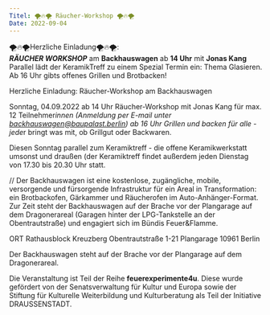 ```yaml
--- 
Titel: 🌪🔥🌪 Räucher-Workshop 🌪🔥🌪
Date: 2022-09-04
--- 
```


🌪🔥🌪Herzliche Einladung🌪🔥🌪: <br> ***RÄUCHER WORKSHOP*** am **Backhauswagen** ab **14 Uhr** mit **Jonas Kang** Parallel lädt der KeramikTreff zu einem Spezial Termin ein: Thema Glasieren. Ab 16 Uhr gibts offenes Grillen und Brotbacken!

Herzliche Einladung: 
Räucher-Workshop am Backhauswagen

Sonntag, 04.09.2022
ab 14 Uhr Räucher-Workshop mit Jonas Kang für max. 12 Teilnehmer*innen  (Anmeldung per E-mail unter backhauswagen@baupalast.berlin)
ab 16 Uhr Grillen und backen für alle - jede*r bringt was mit, ob Grillgut oder Backwaren.

Diesen Sonntag parallel zum Keramiktreff - die offene Keramikwerkstatt umsonst und draußen  (der Keramiktreff findet außerdem jeden Dienstag von 17.30 bis 20.30 Uhr statt.

// Der Backhauswagen ist eine kostenlose, zugängliche, mobile, versorgende und fürsorgende Infrastruktur für ein Areal in Transformation: ein Brotbackofen, Gärkammer und Räucherofen im Auto-Anhänger-Format. Zur Zeit steht der Backhauswagen auf der Brache vor der Plangarage auf dem Dragonerareal (Garagen hinter der LPG-Tankstelle an der Obentrautstraße) und engagiert sich im Bündis Feuer&Flamme.

ORT
Rathausblock Kreuzberg
Obentrautstraße 1-21
Plangarage
10961 Berlin

Der Backhauswagen steht auf der Brache vor der Plangarage auf dem Dragonerareal.

Die Veranstaltung ist Teil der Reihe **feuerexperimente4u**. Diese wurde gefördert von der Senatsverwaltung für Kultur und Europa sowie der Stiftung für Kulturelle Weiterbildung und Kulturberatung als Teil der Initiative DRAUSSENSTADT. 
